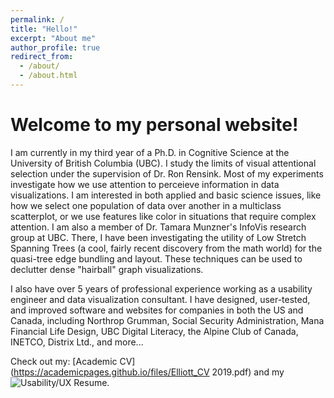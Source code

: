 ```yaml
---
permalink: /
title: "Hello!"
excerpt: "About me"
author_profile: true
redirect_from: 
  - /about/
  - /about.html
---
```

Welcome to my personal website!
======
I am currently in my third year of a Ph.D. in Cognitive Science at the University of British Columbia (UBC). I study the limits of visual attentional selection under the supervision of Dr. Ron Rensink. Most of my experiments investigate how we use attention to perceieve information in data visualizations. I am interested in both applied and basic science issues, like how we select one population of data over another in a multiclass scatterplot, or we use features like color in situations that require complex attention. I am also a member of Dr. Tamara Munzner's InfoVis research group at UBC. There, I have been investigating the utility of Low Stretch Spanning Trees (a cool, fairly recent discovery from the math world) for the quasi-tree edge bundling and layout. These techniques can be used to declutter dense "hairball" graph visualizations.

I also have over 5 years of professional experience working as a usability engineer and data visualization consultant. I have designed, user-tested, and improved software and websites for companies in both the US and Canada, including Northrop Grumman, Social Security Administration, Mana Financial Life Design, UBC Digital Literacy, the Alpine Club of Canada, INETCO, Distrix Ltd., and more...

Check out my: [Academic CV](https://academicpages.github.io/files/Elliott_CV 2019.pdf) and my ![Usability/UX Resume](). 
